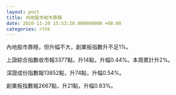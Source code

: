 ```yaml
---
layout: post
title: 內地股市收市靠穩
date: 2020-11-20 15:53:28.000000000 +08:00
categories: rthk
---
```


內地股市靠穩，但升幅不大，創業板指數升不足1%。

上證綜合指數收市報3377點，升14點，升幅0.44%。本周累計升2%。

深證成份指數報13852點，升74點，升幅0.54%。

創業板指數報2667點，升21點，升幅0.83%。
